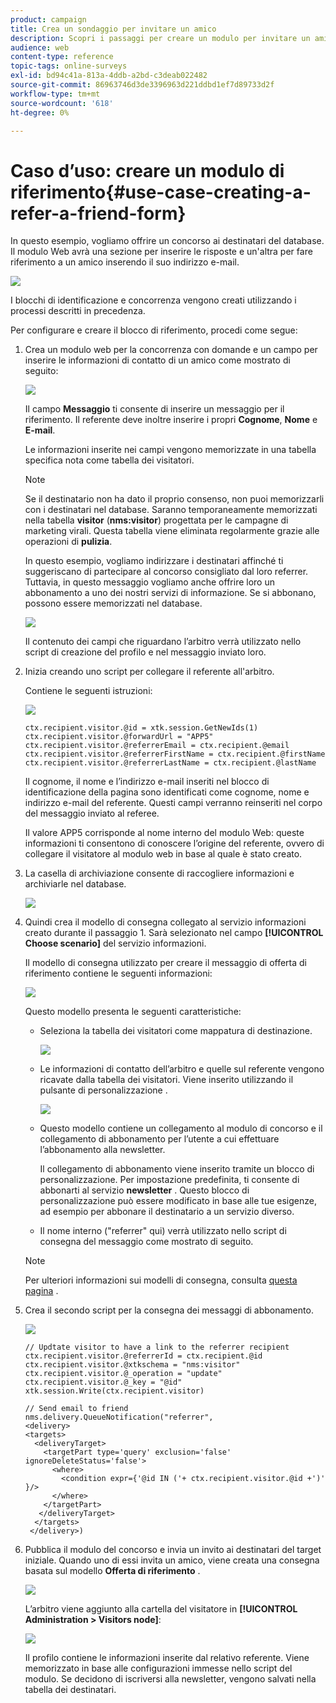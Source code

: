 ```yaml
---
product: campaign
title: Crea un sondaggio per invitare un amico
description: Scopri i passaggi per creare un modulo per invitare un amico
audience: web
content-type: reference
topic-tags: online-surveys
exl-id: bd94c41a-813a-4ddb-a2bd-c3deab022482
source-git-commit: 86963746d3de3396963d221ddbd1ef7d89733d2f
workflow-type: tm+mt
source-wordcount: '618'
ht-degree: 0%

---
```


# Caso d’uso: creare un modulo di riferimento{#use-case-creating-a-refer-a-friend-form}

In questo esempio, vogliamo offrire un concorso ai destinatari del database. Il modulo Web avrà una sezione per inserire le risposte e un&#39;altra per fare riferimento a un amico inserendo il suo indirizzo e-mail.

![](assets/s_ncs_admin_survey_viral_sample_0.png)

I blocchi di identificazione e concorrenza vengono creati utilizzando i processi descritti in precedenza.

Per configurare e creare il blocco di riferimento, procedi come segue:

1. Crea un modulo web per la concorrenza con domande e un campo per inserire le informazioni di contatto di un amico come mostrato di seguito:

   ![](assets/s_ncs_admin_survey_viral_sample_2.png)

   Il campo **Messaggio** ti consente di inserire un messaggio per il riferimento. Il referente deve inoltre inserire i propri **Cognome**, **Nome** e **E-mail**.

   Le informazioni inserite nei campi vengono memorizzate in una tabella specifica nota come tabella dei visitatori.

   >[!NOTE]
   >
   >Se il destinatario non ha dato il proprio consenso, non puoi memorizzarli con i destinatari nel database. Saranno temporaneamente memorizzati nella tabella **visitor** (**nms:visitor**) progettata per le campagne di marketing virali. Questa tabella viene eliminata regolarmente grazie alle operazioni di **pulizia**.
   >
   >In questo esempio, vogliamo indirizzare i destinatari affinché ti suggeriscano di partecipare al concorso consigliato dal loro referrer. Tuttavia, in questo messaggio vogliamo anche offrire loro un abbonamento a uno dei nostri servizi di informazione. Se si abbonano, possono essere memorizzati nel database.

   ![](assets/s_ncs_admin_survey_viral_sample_5.png)

   Il contenuto dei campi che riguardano l’arbitro verrà utilizzato nello script di creazione del profilo e nel messaggio inviato loro.

1. Inizia creando uno script per collegare il referente all&#39;arbitro.

   Contiene le seguenti istruzioni:

   ![](assets/s_ncs_admin_survey_viral_sample_4.png)

   ```
   ctx.recipient.visitor.@id = xtk.session.GetNewIds(1)
   ctx.recipient.visitor.@forwardUrl = "APP5"
   ctx.recipient.visitor.@referrerEmail = ctx.recipient.@email
   ctx.recipient.visitor.@referrerFirstName = ctx.recipient.@firstName
   ctx.recipient.visitor.@referrerLastName = ctx.recipient.@lastName
   ```

   Il cognome, il nome e l’indirizzo e-mail inseriti nel blocco di identificazione della pagina sono identificati come cognome, nome e indirizzo e-mail del referente. Questi campi verranno reinseriti nel corpo del messaggio inviato al referee.

   Il valore APP5 corrisponde al nome interno del modulo Web: queste informazioni ti consentono di conoscere l’origine del referente, ovvero di collegare il visitatore al modulo web in base al quale è stato creato.

1. La casella di archiviazione consente di raccogliere informazioni e archiviarle nel database.

   ![](assets/s_ncs_admin_survey_viral_sample_4b.png)

1. Quindi crea il modello di consegna collegato al servizio informazioni creato durante il passaggio 1. Sarà selezionato nel campo **[!UICONTROL Choose scenario]** del servizio informazioni.

   Il modello di consegna utilizzato per creare il messaggio di offerta di riferimento contiene le seguenti informazioni:

   ![](assets/s_ncs_admin_survey_viral_sample_7.png)

   Questo modello presenta le seguenti caratteristiche:

   * Seleziona la tabella dei visitatori come mappatura di destinazione.

      ![](assets/s_ncs_admin_survey_viral_sample_7b.png)

   * Le informazioni di contatto dell’arbitro e quelle sul referente vengono ricavate dalla tabella dei visitatori. Viene inserito utilizzando il pulsante di personalizzazione .

      ![](assets/s_ncs_admin_survey_viral_sample_7a.png)

   * Questo modello contiene un collegamento al modulo di concorso e il collegamento di abbonamento per l’utente a cui effettuare l’abbonamento alla newsletter.

      Il collegamento di abbonamento viene inserito tramite un blocco di personalizzazione. Per impostazione predefinita, ti consente di abbonarti al servizio **newsletter** . Questo blocco di personalizzazione può essere modificato in base alle tue esigenze, ad esempio per abbonare il destinatario a un servizio diverso.

   * Il nome interno (&quot;referrer&quot; qui) verrà utilizzato nello script di consegna del messaggio come mostrato di seguito.
   >[!NOTE]
   >
   >Per ulteriori informazioni sui modelli di consegna, consulta [questa pagina](../../delivery/using/about-templates.md) .

1. Crea il secondo script per la consegna dei messaggi di abbonamento.

   ![](assets/s_ncs_admin_survey_viral_sample_7c.png)

   ```
   // Updtate visitor to have a link to the referrer recipient
   ctx.recipient.visitor.@referrerId = ctx.recipient.@id
   ctx.recipient.visitor.@xtkschema = "nms:visitor"
   ctx.recipient.visitor.@_operation = "update" 
   ctx.recipient.visitor.@_key = "@id" 
   xtk.session.Write(ctx.recipient.visitor)
   
   // Send email to friend
   nms.delivery.QueueNotification("referrer",
   <delivery>
   <targets>
     <deliveryTarget>
       <targetPart type='query' exclusion='false' ignoreDeleteStatus='false'>
         <where>
           <condition expr={'@id IN ('+ ctx.recipient.visitor.@id +')' }/>
         </where>
       </targetPart>
      </deliveryTarget>
     </targets>
    </delivery>)
   ```

1. Pubblica il modulo del concorso e invia un invito ai destinatari del target iniziale. Quando uno di essi invita un amico, viene creata una consegna basata sul modello **Offerta di riferimento** .

   ![](assets/s_ncs_admin_survey_viral_sample_8.png)

   L’arbitro viene aggiunto alla cartella del visitatore in **[!UICONTROL Administration > Visitors node]**:

   ![](assets/s_ncs_admin_survey_viral_sample_9.png)

   Il profilo contiene le informazioni inserite dal relativo referente. Viene memorizzato in base alle configurazioni immesse nello script del modulo. Se decidono di iscriversi alla newsletter, vengono salvati nella tabella dei destinatari.
